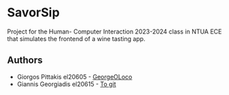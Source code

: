 # SavorSip
Project for the Human- Computer Interaction 2023-2024 class in NTUA ECE that simulates the frontend of a wine tasting app.

## Authors
+ Giorgos Pittakis el20605 - [GeorgeOLoco](https://github.com/GeorgeOLoco) 
+ Giannis Georgiadis el20615 - [To git](tourl)

